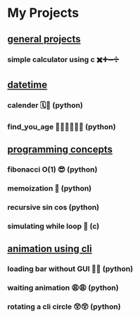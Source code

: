 <!-- don't forget to check 
names are not duplicated
all links and images work
all folders contains mentioned files
 -->
# My Projects

## [general projects](./general_projects/readme.md)
### simple calculator using c ✖️➕➖➗

## [datetime](./datetime_projects/readme.md)
### calender 🗓️📆 (python)
### find_you_age 👴🏿👵🏿🧓🏿 (python)

## [programming concepts](./programming_concepts/readme.md)
### fibonacci O(1) 😎 (python)
### memoization 🧠 (python)
### recursive sin cos  (python)
### simulating while loop 🤖 (c)


## [animation using cli](./animation_projects/readme.md)
### loading bar without GUI 🚀🚀 (python)
### waiting animation 😩😩 (python)
### rotating a cli circle 😲😲 (python)


